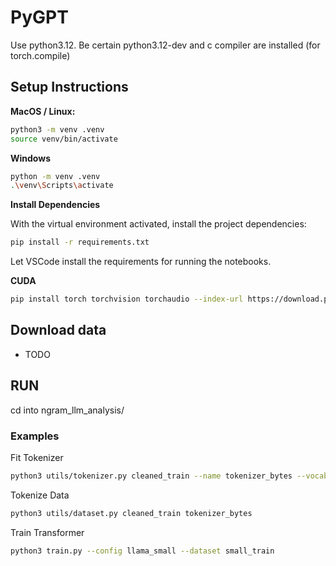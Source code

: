 # PyGPT

Use python3.12.
Be certain python3.12-dev and c compiler are installed (for torch.compile)

## Setup Instructions

**MacOS / Linux:**

```bash
python3 -m venv .venv
source venv/bin/activate
```

**Windows**

```bash
python -m venv .venv
.\venv\Scripts\activate
```

**Install Dependencies**

With the virtual environment activated, install the project dependencies:

```bash
pip install -r requirements.txt
```

Let VSCode install the requirements for running the notebooks.

**CUDA**
```bash
pip install torch torchvision torchaudio --index-url https://download.pytorch.org/whl/cu121
```

## Download data
- TODO

## RUN
cd into ngram_llm_analysis/

### Examples

Fit Tokenizer
```bash
python3 utils/tokenizer.py cleaned_train --name tokenizer_bytes --vocab_size 16384
```

Tokenize Data
```bash
python3 utils/dataset.py cleaned_train tokenizer_bytes
```

Train Transformer

```bash
python3 train.py --config llama_small --dataset small_train
```



